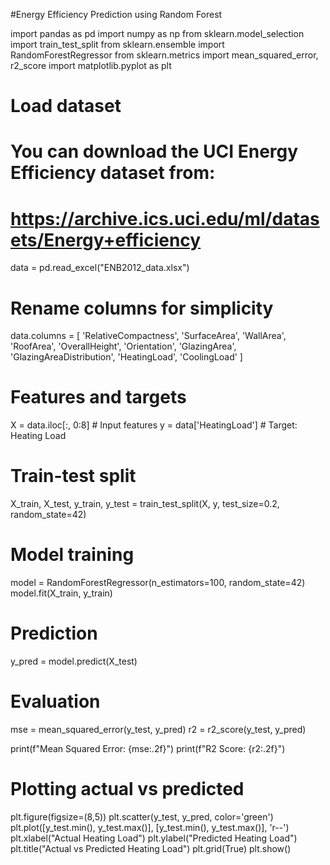 #Energy Efficiency Prediction using Random Forest

import pandas as pd
import numpy as np
from sklearn.model_selection import train_test_split
from sklearn.ensemble import RandomForestRegressor
from sklearn.metrics import mean_squared_error, r2_score
import matplotlib.pyplot as plt

# Load dataset
# You can download the UCI Energy Efficiency dataset from:
# https://archive.ics.uci.edu/ml/datasets/Energy+efficiency
data = pd.read_excel("ENB2012_data.xlsx")

# Rename columns for simplicity
data.columns = [
    'RelativeCompactness', 'SurfaceArea', 'WallArea', 'RoofArea',
    'OverallHeight', 'Orientation', 'GlazingArea', 'GlazingAreaDistribution',
    'HeatingLoad', 'CoolingLoad'
]

# Features and targets
X = data.iloc[:, 0:8]  # Input features
y = data['HeatingLoad']  # Target: Heating Load

# Train-test split
X_train, X_test, y_train, y_test = train_test_split(X, y, test_size=0.2, random_state=42)

# Model training
model = RandomForestRegressor(n_estimators=100, random_state=42)
model.fit(X_train, y_train)

# Prediction
y_pred = model.predict(X_test)

# Evaluation
mse = mean_squared_error(y_test, y_pred)
r2 = r2_score(y_test, y_pred)

print(f"Mean Squared Error: {mse:.2f}")
print(f"R2 Score: {r2:.2f}")

# Plotting actual vs predicted
plt.figure(figsize=(8,5))
plt.scatter(y_test, y_pred, color='green')
plt.plot([y_test.min(), y_test.max()], [y_test.min(), y_test.max()], 'r--')
plt.xlabel("Actual Heating Load")
plt.ylabel("Predicted Heating Load")
plt.title("Actual vs Predicted Heating Load")
plt.grid(True)
plt.show()

